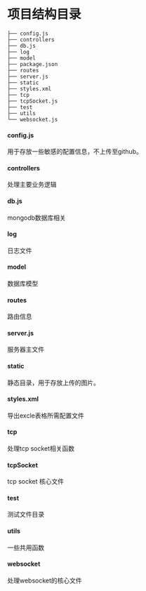 
# 项目结构目录

```
├── config.js
├── controllers
├── db.js
├── log
├── model
├── package.json
├── routes
├── server.js
├── static
├── styles.xml
├── tcp
├── tcpSocket.js
├── test
├── utils
└── websocket.js
```

#### config.js

用于存放一些敏感的配置信息，不上传至github。

#### controllers

处理主要业务逻辑

#### db.js

mongodb数据库相关

#### log

日志文件

#### model

数据库模型

#### routes

路由信息

#### server.js

服务器主文件

#### static

静态目录，用于存放上传的图片。

#### styles.xml

导出excle表格所需配置文件

#### tcp

处理tcp socket相关函数

#### tcpSocket

tcp socket 核心文件

#### test

测试文件目录

#### utils

一些共用函数

#### websocket

处理websocket的核心文件
